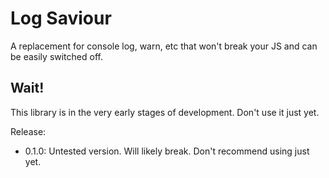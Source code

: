 # Log Saviour
A replacement for console log, warn, etc that won't break your JS and can be easily switched off.

## Wait!
This library is in the very early stages of development. Don't use it just yet.

Release:
- 0.1.0: Untested version. Will likely break. Don't recommend using just yet.